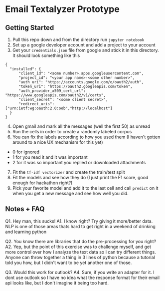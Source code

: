 # Email Textalyzer Prototype

## Getting Started
1. Pull this repo down and from the directory run `jupyter notebook`
2. Set up a google developer account and add a project to your account
3. Get your `credentials.json` file from google and stick it in this directory. It should look something like this
  ```
  {
    "installed": {
        "client_id": "<some number>.apps.googleusercontent.com",
        "project_id": "<your app name>-<some other number>",
        "auth_uri": "https://accounts.google.com/o/oauth2/auth",
        "token_uri": "https://oauth2.googleapis.com/token",
        "auth_provider_x509_cert_url": "https://www.googleapis.com/oauth2/v1/certs",
        "client_secret": "<some client secret>",
        "redirect_uris": ["urn:ietf:wg:oauth:2.0:oob","http://localhost"]
    }
  }
  ```
4. Open gmail and mark all the messages (well the first 50) as unread
5. Run the cells in order to create a randomly labeled corpus
6. You can fix the labels according to how you used them (I haven't gotten around to a nice UX mechanism for this yet) 
  * 0 for ignored 
  * 1 for you read it and it was important
  * 2 for it was so important you replied or downloaded attachments
7. Fit the `tf-idf vectorizer` and create the train/test split
8. Fit the models and see how they do (I just print the F1 score, good enough for hackathon right?)
9. Pick your favorite model and add it to the last cell and call `predict` on it when you get a new message and see how well you did.

## Notes + FAQ

Q1. Hey man, this sucks!
A1. I know right? Try giving it more/better data. NLP is one of those areas thats hard to get right in a weekend of drinking and learning python

Q2. You know there are libraries that do the pre-processing for you right?
A2. Yep, but the point of this exercise was to challenge myself, and get more control over how I analyze the text data so I can try different things. Anyone can throw together a thing in 3 lines of python because a tutorial told you how, but I didn't want to be yet another one of those.

Q3. Would this work for outlook?
A4. Sure, if you write an adapter for it. I dont use outlook so I have no idea what the response format for their email api looks like, but I don't imagine it being too hard.